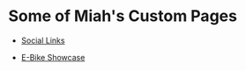 # Some of Miah's Custom Pages

- [Social Links](https://miahfuta.github.io)

- [E-Bike Showcase](https://miahfuta.github.io/ebike.html)